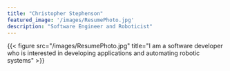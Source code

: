 ```yaml
---
title: "Christopher Stephenson"
featured_image: '/images/ResumePhoto.jpg'
description: "Software Engineer and Roboticist"
---
```

{{< figure src="/images/ResumePhoto.jpg" title="I am a software developer who is interested in developing applications and automating robotic systems" >}}
